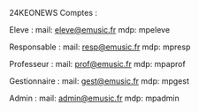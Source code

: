 2 4 K E O N E W S 
 
Comptes :

  Eleve :
    mail: eleve@emusic.fr
    mdp: mpeleve
    
  Responsable :
    mail: resp@emusic.fr
    mdp: mpresp
    
  Professeur :
    mail: prof@emusic.fr
    mdp: mpaprof
    
  Gestionnaire :
    mail: gest@emusic.fr
    mdp: mpgest
    
  Admin :
    mail: admin@emusic.fr
    mdp: mpadmin 
